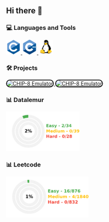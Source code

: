 ## Hi there 👋

<p align="left">
</p>

### 💻 Languages and Tools
<p align="left"> 
  <a href="https://www.cprogramming.com/" target="_blank" rel="noreferrer"> 
    <img src="https://raw.githubusercontent.com/devicons/devicon/master/icons/c/c-original.svg" alt="c" width="40" height="40"/> 
  </a> 
  <a href="https://cplusplus.com/" target="_blank" rel="noreferrer"> 
    <img src="https://raw.githubusercontent.com/devicons/devicon/master/icons/cplusplus/cplusplus-original.svg" alt="cplusplus" width="40" height="40"/> 
  </a> 
  <a href="https://www.linux.org/" target="_blank" rel="noreferrer"> 
    <img src="https://raw.githubusercontent.com/devicons/devicon/master/icons/linux/linux-original.svg" alt="linux" width="40" height="40"/> 
  </a> 
</p>

### 🛠️ Projects
<a href="https://chip8emulatorrot.netlify.app/" target="_blank">
  <img src="https://github.com/user-attachments/assets/83bc0c60-0244-4a26-a528-ecdffff82ed5" alt="CHIP-8 Emulator" width="150" style="border-radius: 50px; border: 2px solid #000;">
</a>
<a href="https://github.com/ROT-byte/PredatorSense" target="_blank">
  <img src="https://github.com/user-attachments/assets/577c9910-d377-43e0-b2b6-e9ec1e3b85ef" alt="CHIP-8 Emulator" width="150" style="border-radius: 50px; border: 2px solid #000;">
</a>

### 📊 Datalemur
<img src="https://github.com/ROT-byte/ProgressTracker/raw/main/progresslemur.png" alt="Progress Chart" width="200"/>

### 📊 Leetcode
<img src="https://github.com/ROT-byte/ProgressTracker/raw/main/progresscode.png" alt="Progress Chart" width="225"/>
